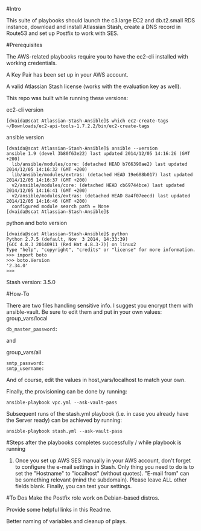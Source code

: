 #Intro

This suite of playbooks should launch the c3.large EC2 and db.t2.small RDS instance, download and install Atlassian Stash, create a DNS record in Route53 and set up Postfix to work with SES.

#Prerequisites

The AWS-related playbooks require you to have the ec2-cli installed with working credentials.

A Key Pair has been set up in your AWS account.

A valid Atlassian Stash license (works with the evaluation key as well).

This repo was built while running these versions:

ec2-cli version

```
[dvaida@scat Atlassian-Stash-Ansible]$ which ec2-create-tags
~/Downloads/ec2-api-tools-1.7.2.2/bin/ec2-create-tags
```

ansible version

```
[dvaida@scat Atlassian-Stash-Ansible]$ ansible --version
ansible 1.9 (devel 3b80f63e22) last updated 2014/12/05 14:16:26 (GMT +200)
  lib/ansible/modules/core: (detached HEAD b766390ae2) last updated 2014/12/05 14:16:32 (GMT +200)
  lib/ansible/modules/extras: (detached HEAD 19e688b017) last updated 2014/12/05 14:16:37 (GMT +200)
  v2/ansible/modules/core: (detached HEAD cb69744bce) last updated 2014/12/05 14:16:41 (GMT +200)
  v2/ansible/modules/extras: (detached HEAD 8a4f07eecd) last updated 2014/12/05 14:16:46 (GMT +200)
  configured module search path = None
[dvaida@scat Atlassian-Stash-Ansible]$ 
```

python and boto version

```
[dvaida@scat Atlassian-Stash-Ansible]$ python
Python 2.7.5 (default, Nov  3 2014, 14:33:39) 
[GCC 4.8.3 20140911 (Red Hat 4.8.3-7)] on linux2
Type "help", "copyright", "credits" or "license" for more information.
>>> import boto
>>> boto.Version
'2.34.0'
>>> 
```

Stash version: 3.5.0

#How-To

There are two files handling sensitive info. I suggest you encrypt them with ansible-vault. Be sure to edit them and put in your own values:
group_vars/local

```
db_master_password:
```

and

group_vars/all

```
smtp_password:
smtp_username:
```

And of course, edit the values in host_vars/localhost to match your own.

Finally, the provisioning can be done by running:

```
ansible-playbook vpc.yml --ask-vault-pass
```

Subsequent runs of the stash.yml playbook (i.e. in case you already have the Server ready) can be achieved by running:

```
ansible-playbook stash.yml --ask-vault-pass
```

#Steps after the playbooks completes successfully / while playbook is running

1. Once you set up AWS SES manually in your AWS account, don't forget to configure the e-mail settings in Stash. Only thing you need to do is to set the "Hostname" to "localhost" (without quotes). "E-mail from" can be something relevant (mind the subdomain). Please leave ALL other fields blank. Finally, you can test your settings.


#To Dos
Make the Postfix role work on Debian-based distros.

Provide some helpful links in this Readme.

Better naming of variables and cleanup of plays.
